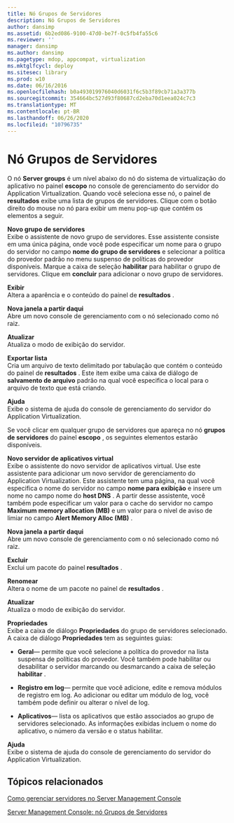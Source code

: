 ```yaml
---
title: Nó Grupos de Servidores
description: Nó Grupos de Servidores
author: dansimp
ms.assetid: 6b2ed086-9100-47d0-be7f-0c5fb4fa55c6
ms.reviewer: ''
manager: dansimp
ms.author: dansimp
ms.pagetype: mdop, appcompat, virtualization
ms.mktglfcycl: deploy
ms.sitesec: library
ms.prod: w10
ms.date: 06/16/2016
ms.openlocfilehash: b0a493019976040d6031f6c5b3f89cb71a3a377b
ms.sourcegitcommit: 354664bc527d93f80687cd2eba70d1eea024c7c3
ms.translationtype: MT
ms.contentlocale: pt-BR
ms.lasthandoff: 06/26/2020
ms.locfileid: "10796735"
---
```

# Nó Grupos de Servidores


O nó **Server groups** é um nível abaixo do nó do sistema de virtualização do aplicativo no painel **escopo** no console de gerenciamento do servidor do Application Virtualization. Quando você seleciona esse nó, o painel de **resultados** exibe uma lista de grupos de servidores. Clique com o botão direito do mouse no nó para exibir um menu pop-up que contém os elementos a seguir.

<a href="" id="new-server-group"></a>**Novo grupo de servidores**  
Exibe o assistente de novo grupo de servidores. Esse assistente consiste em uma única página, onde você pode especificar um nome para o grupo do servidor no campo **nome do grupo de servidores** e selecionar a política do provedor padrão no menu suspenso de políticas do provedor disponíveis. Marque a caixa de seleção **habilitar** para habilitar o grupo de servidores. Clique em **concluir** para adicionar o novo grupo de servidores.

<a href="" id="view"></a>**Exibir**  
Altera a aparência e o conteúdo do painel de **resultados** .

<a href="" id="new-window-from-here"></a>**Nova janela a partir daqui**  
Abre um novo console de gerenciamento com o nó selecionado como nó raiz.

<a href="" id="refresh"></a>**Atualizar**  
Atualiza o modo de exibição do servidor.

<a href="" id="export-list"></a>**Exportar lista**  
Cria um arquivo de texto delimitado por tabulação que contém o conteúdo do painel de **resultados** . Este item exibe uma caixa de diálogo de **salvamento de arquivo** padrão na qual você especifica o local para o arquivo de texto que está criando.

<a href="" id="help"></a>**Ajuda**  
Exibe o sistema de ajuda do console de gerenciamento do servidor do Application Virtualization.

Se você clicar em qualquer grupo de servidores que apareça no nó **grupos de servidores** do painel **escopo** , os seguintes elementos estarão disponíveis.

<a href="" id="new-virtual-application-server"></a>**Novo servidor de aplicativos virtual**  
Exibe o assistente do novo servidor de aplicativos virtual. Use este assistente para adicionar um novo servidor de gerenciamento do Application Virtualization. Este assistente tem uma página, na qual você especifica o nome do servidor no campo **nome para exibição** e insere um nome no campo nome do **host DNS** . A partir desse assistente, você também pode especificar um valor para o cache do servidor no campo **Maximum memory allocation (MB)** e um valor para o nível de aviso de limiar no campo **Alert Memory Alloc (MB)** .

<a href="" id="new-window-from-here"></a>**Nova janela a partir daqui**  
Abre um novo console de gerenciamento com o nó selecionado como nó raiz.

<a href="" id="delete"></a>**Excluir**  
Exclui um pacote do painel **resultados** .

<a href="" id="rename"></a>**Renomear**  
Altera o nome de um pacote no painel de **resultados** .

<a href="" id="refresh"></a>**Atualizar**  
Atualiza o modo de exibição do servidor.

<a href="" id="properties"></a>**Propriedades**  
Exibe a caixa de diálogo **Propriedades** do grupo de servidores selecionado. A caixa de diálogo **Propriedades** tem as seguintes guias:

-   **Geral**— permite que você selecione a política do provedor na lista suspensa de políticas do provedor. Você também pode habilitar ou desabilitar o servidor marcando ou desmarcando a caixa de seleção **habilitar** .

-   **Registro em log**— permite que você adicione, edite e remova módulos de registro em log. Ao adicionar ou editar um módulo de log, você também pode definir ou alterar o nível de log.

-   **Aplicativos**— lista os aplicativos que estão associados ao grupo de servidores selecionado. As informações exibidas incluem o nome do aplicativo, o número da versão e o status habilitar.

<a href="" id="help"></a>**Ajuda**  
Exibe o sistema de ajuda do console de gerenciamento do servidor do Application Virtualization.

## Tópicos relacionados


[Como gerenciar servidores no Server Management Console](how-to-manage-servers-in-the-server-management-console.md)

[Server Management Console: nó Grupos de Servidores](server-management-console-server-groups-node.md)

 

 





